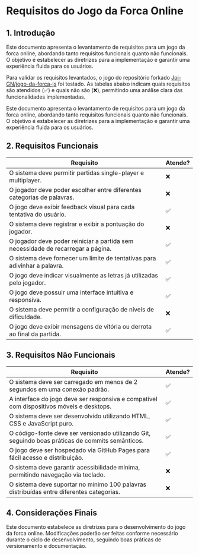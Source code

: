 # Requisitos do Jogo da Forca Online

## 1. Introdução

Este documento apresenta o levantamento de requisitos para um jogo da forca online, abordando tanto requisitos funcionais quanto não funcionais. O objetivo é estabelecer as diretrizes para a implementação e garantir uma experiência fluida para os usuários.

Para validar os requisitos levantados, o jogo do repositório forkado [Joi-GN/jogo-da-forca-js](https://github.com/Joi-GN/jogo-da-forca-js) foi testado. As tabelas abaixo indicam quais requisitos são atendidos (✅) e quais não são (❌), permitindo uma análise clara das funcionalidades implementadas.

Este documento apresenta o levantamento de requisitos para um jogo da forca online, abordando tanto requisitos funcionais quanto não funcionais. O objetivo é estabelecer as diretrizes para a implementação e garantir uma experiência fluida para os usuários.

## 2. Requisitos Funcionais

| Requisito | Atende? |
|-----------|---------|
| O sistema deve permitir partidas single-player e multiplayer. | ❌ |
| O jogador deve poder escolher entre diferentes categorias de palavras. | ❌ |
| O jogo deve exibir feedback visual para cada tentativa do usuário. | ✅ |
| O sistema deve registrar e exibir a pontuação do jogador. | ❌ |
| O jogador deve poder reiniciar a partida sem necessidade de recarregar a página. | ✅ |
| O sistema deve fornecer um limite de tentativas para adivinhar a palavra. | ✅ |
| O jogo deve indicar visualmente as letras já utilizadas pelo jogador. | ✅ |
| O jogo deve possuir uma interface intuitiva e responsiva. | ✅ |
| O sistema deve permitir a configuração de níveis de dificuldade. | ❌ |
| O jogo deve exibir mensagens de vitória ou derrota ao final da partida. | ✅ |

## 3. Requisitos Não Funcionais

| Requisito | Atende? |
|-----------|---------|
| O sistema deve ser carregado em menos de 2 segundos em uma conexão padrão. | ✅ |
| A interface do jogo deve ser responsiva e compatível com dispositivos móveis e desktops. | ✅ |
| O sistema deve ser desenvolvido utilizando HTML, CSS e JavaScript puro. | ✅ |
| O código-fonte deve ser versionado utilizando Git, seguindo boas práticas de commits semânticos. | ✅ |
| O jogo deve ser hospedado via GitHub Pages para fácil acesso e distribuição. | ✅ |
| O sistema deve garantir acessibilidade mínima, permitindo navegação via teclado. | ❌ |
| O sistema deve suportar no mínimo 100 palavras distribuídas entre diferentes categorias. | ❌ |

## 4. Considerações Finais

Este documento estabelece as diretrizes para o desenvolvimento do jogo da forca online. Modificações poderão ser feitas conforme necessário durante o ciclo de desenvolvimento, seguindo boas práticas de versionamento e documentação.

